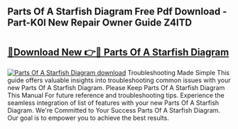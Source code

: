 ## Parts Of A Starfish Diagram Free Pdf Download - Part-K0l New Repair Owner Guide Z4ITD

# <h2><a href="http://dfktuu.blite.top/?on=Parts+Of+A+Starfish+Diagram">🔗Download New 👉🔴 Parts Of A Starfish Diagram</a></h2>

[![Parts Of A Starfish Diagram download](https://i.imgur.com/lujVjoI.png)](http://dfktuu.blite.top/?on=Parts+Of+A+Starfish+Diagram)
Troubleshooting Made Simple This guide offers valuable insights into troubleshooting common issues with your new Parts Of A Starfish Diagram. Please Keep Parts Of A Starfish Diagram This Manual For future reference and troubleshooting tips. Experience the seamless integration of list of features with your new Parts Of A Starfish Diagram. We're Committed to Your Success Parts Of A Starfish Diagram. Our goal is to empower you to achieve the best results.
